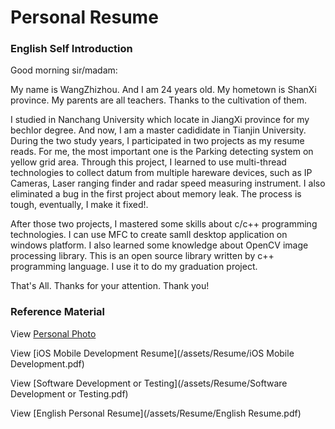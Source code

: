 
# Personal Resume

### English Self Introduction

Good morning sir/madam:

My name is WangZhizhou. And I am 24 years old. My hometown is ShanXi province. My parents are all teachers.
Thanks to the cultivation of them.

I studied in Nanchang University which locate in JiangXi province for my bechlor degree. And now, I am a
 master cadididate in Tianjin University. During the two study years, I participated in two projects as my 
 resume reads. For me, the most important one is the Parking detecting system on yellow grid area. Through this
 project, I learned to use multi-thread technologies to collect datum from multiple hareware devices, such as
  IP Cameras, Laser ranging finder and radar speed measuring instrument. I also eliminated a bug in the first 
  project about memory leak. The process is tough, eventually, I make it fixed!.
  
After those two projects, I mastered some skills about c/c++ programming technologies. I can use MFC to create
  samll desktop application on windows platform. I also learned some knowledge about OpenCV image processing library.
  This is an open source library written by c++ programming language. I use it to do my graduation project.
  
  That's All. Thanks for your attention. Thank you! 

### Reference Material

View [Personal Photo](/assets/Resume/myPhoto.jpg)

View [iOS Mobile Development Resume](/assets/Resume/iOS Mobile Development.pdf)

View [Software Development or Testing](/assets/Resume/Software Development or Testing.pdf)

View [English Personal Resume](/assets/Resume/English Resume.pdf)

<!--
Download [Material Package](/assets/Resume/AllInOne.zip)
-->


